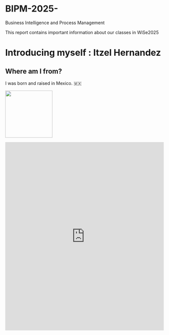 # BIPM-2025-
Business Intelligence and Process Management 

This report contains important information about our classes in WiSe2025

# Introducing myself : Itzel Hernandez

## Where am I from?

I was born and raised in Mexico. 🇲🇽

<p align="left">
  <img src="https://github.com/user-attachments/assets/b34b8db9-8359-4b0b-8f2b-fb9b7c3a713a" height="150">
</p>

<iframe 
  src="https://itzelhgz.github.io/BIPM-2025-/academic_journey_map.html" 
  width="100%" 
  height="600" 
  style="border:none;">
</iframe>
